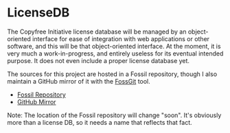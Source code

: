 # LicenseDB

The Copyfree Initiative license database will be managed by an object-oriented
interface for ease of integration with web applications or other software, and
this will be that object-oriented interface.  At the moment, it is very much a
work-in-progress, and entirely useless for its eventual intended purpose.  It
does not even include a proper license database yet.

The sources for this project are hosted in a Fossil repository, though I also
maintain a GitHub mirror of it with the [FossGit][fossgit] tool.

* [Fossil Repository][fossrec]
* [GitHub Mirror][github]

Note: The location of the Fossil repository will change "soon".  It's obviously
more than a license DB, so it needs a name that reflects that fact.

[fossgit]: https://rubygems.org/gems/fossgit
[fossrec]: https://fossrec.com/u/apotheon/copyfree_licenses/
[github]: https://github.com/apotheon/licensedb/
